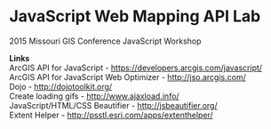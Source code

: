 # JavaScript Web Mapping API Lab
2015 Missouri GIS Conference JavaScript Workshop

<b>Links</b><br>
ArcGIS API for JavaScript - https://developers.arcgis.com/javascript/ <br>
ArcGIS API for JavaScript Web Optimizer - http://jso.arcgis.com/ <br>
Dojo - http://dojotoolkit.org/ <br>
Create loading gifs - http://www.ajaxload.info/ <br>
JavaScript/HTML/CSS Beautifier - http://jsbeautifier.org/ <br>
Extent Helper - http://psstl.esri.com/apps/extenthelper/ <br>

